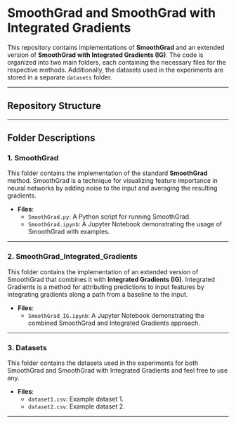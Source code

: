 # SmoothGrad and SmoothGrad with Integrated Gradients

This repository contains implementations of **SmoothGrad** and an extended version of **SmoothGrad with Integrated Gradients (IG)**. The code is organized into two main folders, each containing the necessary files for the respective methods. Additionally, the datasets used in the experiments are stored in a separate `datasets` folder.

---

## Repository Structure

---

## Folder Descriptions

### 1. **SmoothGrad**
This folder contains the implementation of the standard **SmoothGrad** method. SmoothGrad is a technique for visualizing feature importance in neural networks by adding noise to the input and averaging the resulting gradients.

- **Files**:
  - `SmoothGrad.py`: A Python script for running SmoothGrad.
  - `SmoothGrad.ipynb`: A Jupyter Notebook demonstrating the usage of SmoothGrad with examples.

---

### 2. **SmoothGrad_Integrated_Gradients**
This folder contains the implementation of an extended version of SmoothGrad that combines it with **Integrated Gradients (IG)**. Integrated Gradients is a method for attributing predictions to input features by integrating gradients along a path from a baseline to the input.

- **Files**:
  - `SmoothGrad_IG.ipynb`: A Jupyter Notebook demonstrating the combined SmoothGrad and Integrated Gradients approach.

---

### 3. **Datasets**
This folder contains the datasets used in the experiments for both SmoothGrad and SmoothGrad with Integrated Gradients and feel free to use any.

- **Files**:
  - `dataset1.csv`: Example dataset 1.
  - `dataset2.csv`: Example dataset 2.

---


